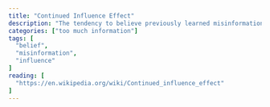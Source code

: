 ```yaml
---
title: "Continued Influence Effect"
description: "The tendency to believe previously learned misinformation even after it has been corrected. Misinformation can still influence inferences one generates after a correction has occurred."
categories: ["too much information"]
tags: [
  "belief",
  "misinformation",
  "influence"
]
reading: [
  "https://en.wikipedia.org/wiki/Continued_influence_effect"
]
---
```


